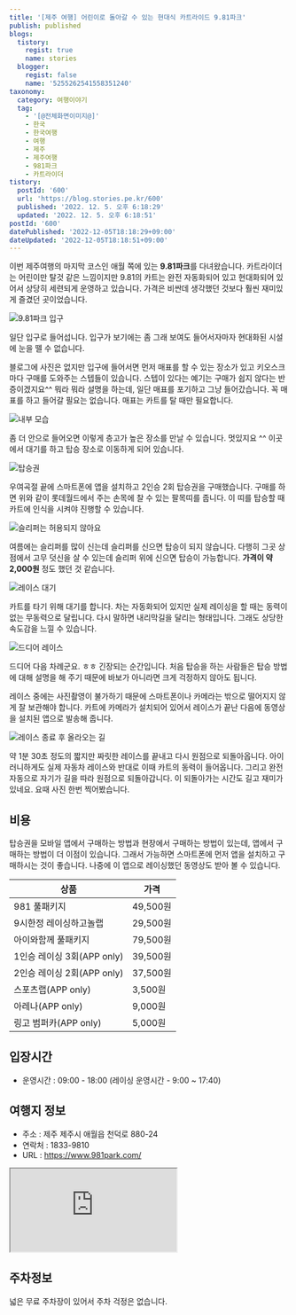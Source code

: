 ```yaml
---
title: '[제주 여행] 어린이로 돌아갈 수 있는 현대식 카트라이드 9.81파크'
publish: published
blogs:
  tistory:
    regist: true
    name: stories
  blogger:
    regist: false
    name: '5255262541558351240'
taxonomy:
  category: 여행이야기
  tag:
    - '[@전체화면이미지@]'
    - 한국
    - 한국여행
    - 여행
    - 제주
    - 제주여행
    - 981파크
    - 카트라이더
tistory:
  postId: '600'
  url: 'https://blog.stories.pe.kr/600'
  published: '2022. 12. 5. 오후 6:18:29'
  updated: '2022. 12. 5. 오후 6:18:51'
postId: '600'
datePublished: '2022-12-05T18:18:29+09:00'
dateUpdated: '2022-12-05T18:18:51+09:00'
---
```


이번 제주여행의 마지막 코스인 애월 쪽에 있는 **9.81파크**를 다녀왔습니다. 카트라이더는 어린이만 탈것 같은 느낌이지만 9.81의 카트는 완전 자동화되어 있고 현대화되어 있어서 상당히 세련되게 운영하고 있습니다. 가격은 비싼데 생각했던 것보다 훨씬 재미있게 즐겼던 곳이었습니다.

![9.81파크 입구](./images/njo2_20220916_153527-01.jpeg)

일단 입구로 들어섭니다. 입구가 보기에는 좀 그래 보여도 들어서자마자 현대화된 시설에 눈을 뗄 수 없습니다.

블로그에 사진은 없지만 입구에 들어서면 먼저 매표를 할 수 있는 장소가 있고 키오스크마다 구매를 도와주는 스텝들이 있습니다. 스텝이 있다는 예기는 구매가 쉽지 않다는 반증이겠지요^^ 뭐라 뭐라 설명을 하는데, 일단 매표를 포기하고 그냥 들어갔습니다. 꼭 매표를 하고 들어갈 필요는 없습니다. 매표는 카트를 탈 때만 필요합니다.

![내부 모습](./images/njo2_20220916_153857-01.jpeg)

좀 더 안으로 들어오면 이렇게 층고가 높은 장소를 만날 수 있습니다. 멋있지요 ^^ 이곳에서 대기를 하고 탑승 장소로 이동하게 되어 있습니다.

![탑승권](./images/njo2_20220916_155638-01.jpeg)

우여곡절 끝에 스마트폰에 앱을 설치하고 2인승 2회 탑승권을 구매했습니다. 구매를 하면 위와 같이 롯데월드에서 주는 손목에 찰 수 있는 팔목띠를 줍니다. 이 띠를 탑승할 때 카트에 인식을 시켜야 진행할 수 있습니다.

![슬리퍼는 허용되지 않아요](./images/njo2_20220916_170440-01-down.jpeg)

여름에는 슬리퍼를 많이 신는데 슬리퍼를 신으면 탑승이 되지 않습니다. 다행히 그곳 상점에서 고무 덧신을 살 수 있는데 슬리퍼 위에 신으면 탑승이 가능합니다. **가격이 약 2,000원** 정도 했던 것 같습니다.

![레이스 대기](./images/njo2_20220916_161448-01.jpeg)

카트를 타기 위해 대기를 합니다. 차는 자동화되어 있지만 실제 레이싱을 할 때는 동력이 없는 무동력으로 달립니다. 다시 말하면 내리막길을 달리는 형태입니다. 그래도 상당한 속도감을 느낄 수 있습니다.

![드디어 레이스](./images/njo2_20220916_162230-01.jpeg)

드디어 다음 차례군요. ㅎㅎ 긴장되는 순간입니다. 처음 탑승을 하는 사람들은 탑승 방법에 대해 설명을 해 주기 때문에 바보가 아니라면 크게 걱정하지 않아도 됩니다.

레이스 중에는 사진촬영이 불가하기 때문에 스마트폰이나 카메라는 밖으로 떨어지지 않게 잘 보관해야 합니다. 카트에 카메라가 설치되어 있어서 레이스가 끝난 다음에 동영상을 설치된 앱으로 발송해 줍니다.

![레이스 종료 후 올라오는 길](./images/njo2_20220916_163233-01.jpeg)

약 1분 30초 정도의 짧지만 짜릿한 레이스를 끝내고 다시 원점으로 되돌아옵니다. 아이러니하게도 실제 자동차 레이스와 반대로 이때 카트의 동력이 들어옵니다. 그리고 완전 자동으로 자기가 길을 따라 원점으로 되돌아갑니다. 이 되돌아가는 시간도 길고 재미가 있네요. 요때 사진 한번 찍어봤습니다.

## 비용

탑승권을 모바일 앱에서 구매하는 방법과 현장에서 구매하는 방법이 있는데, 앱에서 구매하는 방법이 더 이점이 있습니다. 그래서 가능하면 스마트폰에 먼저 앱을 설치하고 구매하시는 것이 좋습니다. 나중에 이 앱으로 레이싱했던 동영상도 받아 볼 수 있습니다.

| 상품                       | 가격     |
| -------------------------- | -------- |
| 981 풀패키지               | 49,500원 |
| 9시한정 레이싱하고놀랩     | 29,500원 |
| 아이와함께 풀패키지        | 79,500원 |
| 1인승 레이싱 3회(APP only) | 39,500원 |
| 2인승 레이싱 2회(APP only) | 37,500원 |
| 스포츠랩(APP only)         | 3,500원  |
| 아레나(APP only)           | 9,000원  |
| 링고 범퍼카(APP only)      | 5,000원  |

## 입장시간

- 운영시간 : 09:00 - 18:00 (레이싱 운영시간 - 9:00 ~ 17:40)

## 여행지 정보

- 주소 : 제주 제주시 애월읍 천덕로 880-24
- 연락처 : 1833-9810
- URL : https://www.981park.com/

<div class='embed-responsive embed-responsive-16by9'>
<iframe src='https://www.google.com/maps/embed?pb=!1m18!1m12!1m3!1d3331.2290902657764!2d126.36433981549179!3d33.39118695972213!2m3!1f0!2f0!3f0!3m2!1i1024!2i768!4f13.1!3m3!1m2!1s0x350cfcaee389e537%3A0xb1b8a666bc10abe1!2zOS44MSDtjIztgaw!5e0!3m2!1sko!2skr!4v1670229821592!5m2!1sko!2skr' class='embed-responsive-item' allowfullscreen></iframe>
</div>

## 주차정보

넓은 무료 주차장이 있어서 주차 걱정은 없습니다.

